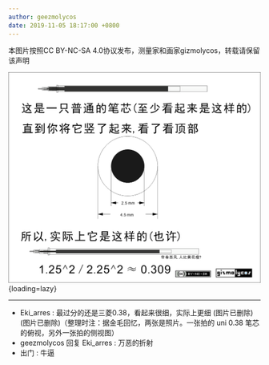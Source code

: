 ```yaml
---
author: geezmolycos
date: 2019-11-05 18:17:00 +0800
---
```


本图片按照CC BY-NC-SA 4.0协议发布，测量家和画家gizmolycos，转载请保留该声明

![](/images/qq-zone/2019-11-05-filler.png){loading=lazy}

---

- Eki_arres : 最过分的还是三菱0.38，看起来很细，实际上更细 (图片已删除) (图片已删除)（整理时注：据金毛回忆，两张是照片。一张拍的 uni 0.38 笔芯的俯视，另外一张拍的侧视图）
- geezmolycos 回复 Eki_arres : 万恶的折射
- 出门 : 牛逼
